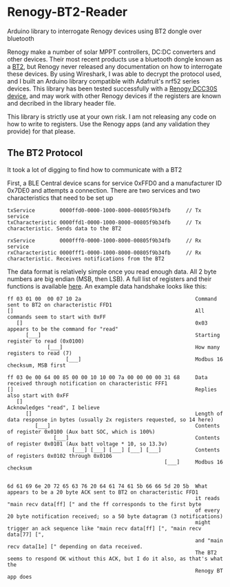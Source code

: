 # Renogy-BT2-Reader
Arduino library to interrogate Renogy devices using BT2 dongle over bluetooth

Renogy make a number of solar MPPT controllers, DC:DC converters and other devices.   Their most recent products use a bluetooth dongle known as a [BT2](https://www.renogy.com/bt-2-bluetooth-module/), but Renogy never released any documentation on how to interrogate these devices.  By using Wireshark, I was able to decrypt the protocol used, and I built an Arduino library compatible with Adafruit's nrf52 series devices.  This library has been tested successfully with a [Renogy DCC30S device](https://www.renogy.com/dcc30s-12v-30a-dual-input-dc-dc-on-board-battery-charger-with-mppt/), and may work with other Renogy devices if the registers are known and decribed in the library header file.

This library is strictly use at your own risk.  I am not releasing any code on how to write to registers.  Use the Renogy apps (and any validation they provide) for that please.


## The BT2 Protocol
It took a lot of digging to find how to communicate with a BT2

First, a BLE Central device scans for service 0xFFD0 and a manufacturer ID 0x7DE0 and attempts a connection.   There are two services and two characteristics that need to be set up
```
txService        0000ffd0-0000-1000-8000-00805f9b34fb     // Tx service
txCharacteristic 0000ffd1-0000-1000-8000-00805f9b34fb     // Tx characteristic. Sends data to the BT2

rxService        0000fff0-0000-1000-8000-00805f9b34fb     // Rx service
rxCharacteristic 0000fff1-0000-1000-8000-00805f9b34fb     // Rx characteristic. Receives notifications from the BT2
```
The data format is relatively simple once you read enough data.  All 2 byte numbers are big endian (MSB, then LSB).  A full list of registers and their functions is available [here](/resources).  An example data handshake looks like this:
```
ff 03 01 00  00 07 10 2a                                     Command sent to BT2 on characteristic FFD1
[]                                                           All commands seem to start with 0xFF
   []                                                        0x03 appears to be the command for "read"
      [___]                                                  Starting register to read (0x0100)
             [___]                                           How many registers to read (7)
                   [___]                                     Modbus 16 checksum, MSB first

ff 03 0e 00 64 00 85 00 00 10 10 00 7a 00 00 00 00 31 68     Data received through notification on characteristic FFF1
[]                                                           Replies also start with 0xFF
   []                                                        Acknowledges "read", I believe
      []                                                     Length of data response in bytes (usually 2x registers requested, so 14 here)
         [___]                                               Contents of register 0x0100 (Aux batt SOC, which is 100%)
               [___]                                         Contents of register 0x0101 (Aux batt voltage * 10, so 13.3v)
                     [___] [___] [___] [___] [___]           Contents of registers 0x0102 through 0x0106
                                                   [___]     Modbus 16 checksum


6d 61 69 6e 20 72 65 63 76 20 64 61 74 61 5b 66 66 5d 20 5b  What appears to be a 20 byte ACK sent to BT2 on characteristic FFD1
                                                             it reads "main recv data[ff] [" and the ff corresponds to the first byte
                                                             of every 20 byte notification received; so a 50 byte datagram (3 notifications)
                                                             might trigger an ack sequence like "main recv data[ff] [", "main recv data[77] [",
                                                             and "main recv data[1e] [" depending on data received.  
                                                             The BT2 seems to respond OK without this ACK, but I do it also, as that's what the
                                                             Renogy BT app does
```





